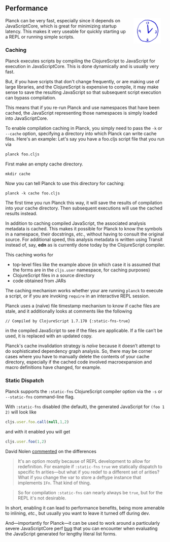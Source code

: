 ## Performance

<img width="85" align="right" style="margin: 0ex 1em" src="img/performance.jpg">
Planck can be very fast, especially since it depends on JavaScriptCore, which is great for minimizing startup latency. This makes it very useable for quickly starting up a REPL or running simple scripts.

### Caching

Planck executes scripts by compiling the ClojureScript to JavaScript for execution in JavaScriptCore. This is done dynamically and is usually very fast.

But, if you have scripts that don't change frequently, or are making use of large libraries, and the ClojureScript is expensive to compile, it may make sense to save the resulting JavaScript so that subsequent script execution can bypass compilation.

This means that if you re-run Planck and use namespaces that have been cached, the JavaScript representing those namespaces is simply loaded into JavaScriptCore. 

To enable compilation caching in Planck, you simply need to pass the `-k` or `-​-​cache` option, specifying a directory into which Planck can write cache files. Here's an example: Let's say you have a foo.cljs script file that you run via

```sh
planck foo.cljs
```

First make an empty cache directory.

```
mkdir cache
```

Now you can tell Planck to use this directory for caching:

```
planck -k cache foo.cljs
```

The first time you run Planck this way, it will save the results of compilation into your cache directory. Then subsequent executions will use the cached results instead.

In addition to caching compiled JavaScript, the associated analysis metadata is cached. This makes it possible for Planck to know the symbols in a namespace, their docstrings, _etc._, without having to consult the original source. For additional speed, this analysis metadata is written using Transit instead of, say, **edn** as is currently done today by the ClojureScript compiler.

This caching works for

* top-level files like the example above (in which case it is assumed that the forms are in the `cljs.user` namespace, for caching purposes)
* ClojureScript files in a source directory
* code obtained from JARs

The caching mechanism works whether your are running `planck` to execute a script, or if you are invoking `require` in an interactive REPL session.

Planck uses a (naïve) file timestamp mechanism to know if cache files are stale, and it additionally looks at comments like the following

```
// Compiled by ClojureScript 1.7.170 {:static-fns-true}
```

in the compiled JavaScript to see if the files are applicable. If a file can’t be used, it is replaced with an updated copy.

Planck's cache invalidation strategy is _naïve_ because it doesn’t attempt to do sophisticated dependency graph analysis. So, there may be corner cases where you have to manually delete the contents of your cache directory, especially if the cached code involved macroexpansion and macro definitions have changed, for example.

### Static Dispatch

Planck supports the `:static-fns` ClojureScript compiler option via the `-s` or `-​-​static-fns` command-line flag.

With `:static-fns` disabled (the default), the generated JavaScript for `(foo 1 2)` will look like 

```js
cljs.user.foo.call(null,1,2)
```

and with it enabled you will get

```js
cljs.user.foo(1,2)
```

David Nolen [commented](https://groups.google.com/forum/m/#!msg/clojurescript/holhVap5Rjc/f9bUE26waakJ) on the differences

> It's an option mostly because of REPL development to allow for redefinition. For example if `:static-fns` `true` we statically dispatch to specific fn arities—but what if you redef to a different set of arities? What if you change the var to store a deftype instance that implements `IFn`. That kind of thing.


> So for compilation `:static-fns` can nearly always be `true`, but for the REPL it's not desirable.


In short, enabling it can lead to performance benefits, being more amenable to inlining, _etc._, but usually you want to leave it turned off during dev.

And—importantly for Planck—it can be used to work around a particularly severe JavaScriptCore perf [bug](http://dev.clojure.org/jira/browse/CLJS-910) that you can encounter when evaluating the JavaScript generated for lengthy literal list forms.

